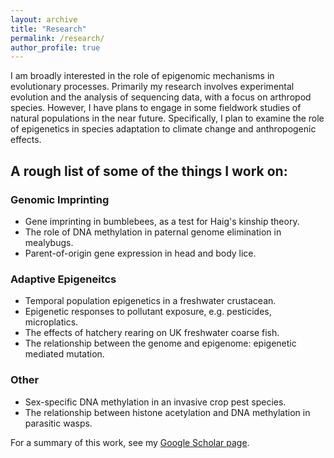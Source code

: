 ```yaml
---
layout: archive
title: "Research"
permalink: /research/
author_profile: true
---
```


I am broadly interested in the role of epigenomic mechanisms in evolutionary processes. Primarily my research involves experimental evolution and the analysis of sequencing data, with a focus on arthropod species. However, I have plans to engage in some fieldwork studies of natural populations in the near future. Specifically, I plan to examine the role of epigenetics in species adaptation to climate change and anthropogenic effects.

<h2>A rough list of some of the things I work on:</h2>

<h3>Genomic Imprinting</h3>

- Gene imprinting in bumblebees, as a test for Haig's kinship theory.
- The role of DNA methylation in paternal genome elimination in mealybugs.
- Parent-of-origin gene expression in head and body lice.

<h3>Adaptive Epigeneitcs</h3>

- Temporal population epigenetics in a freshwater crustacean.
- Epigenetic responses to pollutant exposure, e.g. pesticides, microplatics.
- The effects of hatchery rearing on UK freshwater coarse fish.
- The relationship between the genome and epigenome: epigenetic mediated mutation.

<h3>Other</h3>

- Sex-specific DNA methylation in an invasive crop pest species.
- The relationship between histone acetylation and DNA methylation in parasitic wasps.


For a summary of this work, see my [Google Scholar page](https://scholar.google.com/citations?user=qptVoSMAAAAJ&hl=en).



